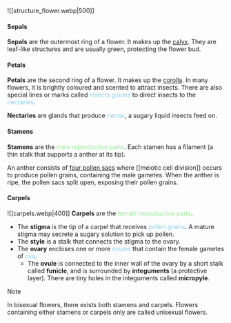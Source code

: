 ![[structure_flower.webp|500]]

#### Sepals
**Sepals** are the outermost ring of a flower. It makes up the <u>calyx</u>.
They are leaf-like structures and are usually green, protecting the flower bud.

#### Petals
**Petals** are the second ring of a flower. It makes up the <u>corolla</u>.
In many flowers, it is brightly coloured and scented to attract insects. There are also special lines or marks called <span style="color: skyblue">insects guides</span> to direct insects to the <span style="color: skyblue">nectaries</span>.

**Nectaries** are glands that produce <span style="color: skyblue">nectar</span>, a sugary liquid insects feed on.

#### Stamens
**Stamens** are the <span style="color: lightgreen">male reproductive parts</span>. Each stamen has a filament (a thin stalk that supports a anther at its tip).

An anther consists of <u>four pollen sacs</u> where [[meiotic cell division]] occurs to produce pollen grains, containing the male gametes. When the anther is ripe, the pollen sacs split open, exposing their pollen grains.

#### Carpels
![[carpels.webp|400]]
**Carpels** are the <span style="color: lightgreen">female reproductive parts</span>.

- The **stigma** is the tip of a carpel that receives <span style="color: skyblue">pollen grains</span>. A mature stigma may secrete a sugary solution to pick up pollen.
- The **style** is a stalk that connects the stigma to the ovary.
- The **ovary** encloses one or more <span style="color: skyblue">ovules</span> that contain the female gametes of <span style="color: skyblue">ova</span>.
	- The **ovule** is connected to the inner wall of the ovary by a short stalk called **funicle**, and is surrounded by **integuments** (a protective layer). There are tiny holes in the integuments called **micropyle**.

> [!note]
> In bisexual flowers, there exists both stamens and carpels.
> Flowers containing either stamens or carpels only are called unisexual flowers.

